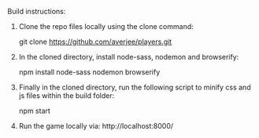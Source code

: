 Build instructions:

1. Clone the repo files locally using the clone command: 

   git clone https://github.com/averjee/players.git


2. In the cloned directory, install node-sass, nodemon and browserify:

   npm install node-sass nodemon browserify


3. Finally in the cloned directory, run the following script to minify css and js files within the build folder:

   npm start

4. Run the game locally via: http://localhost:8000/
